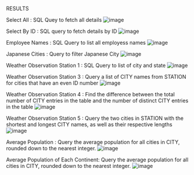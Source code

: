 RESULTS

Select All : SQL Quey to fetch all details
![image](https://github.com/user-attachments/assets/4f54b493-e0df-45c3-9260-428b8bb6006e)


Select By ID : SQL query to fetch details by ID
![image](https://github.com/user-attachments/assets/68e1a1ab-3564-445e-8d97-0d3089b48bd6)


Employee Names : SQL Query to list all employess names
![image](https://github.com/user-attachments/assets/7ba0f90d-6700-489a-8269-b9ceaf04091f)


Japanese Cities : Query to filter Japanese City
![image](https://github.com/user-attachments/assets/3018f7e3-b703-4fb4-bfe8-020fb6f0506a)


Weather Observation Station 1 : SQL Query to list of city and state
![image](https://github.com/user-attachments/assets/896165d7-4797-4e18-81a6-8d41d565be3a)


Weather Observation Station 3 : Query a list of CITY names from STATION for cities that have an even ID number
![image](https://github.com/user-attachments/assets/802e0853-e28c-4148-8961-18bcc85c054c)


Weather Observation Station 4 : Find the difference between the total number of CITY entries in the table and the number of distinct CITY entries in the table
![image](https://github.com/user-attachments/assets/9f9b378e-3734-41a6-91d7-d873a7456f18)


Weather Observation Station 5 : Query the two cities in STATION with the shortest and longest CITY names, as well as their respective lengths
![image](https://github.com/user-attachments/assets/e9f1ba41-b09b-4209-ae56-c7e765ac2fc8)


Average Population : Query the average population for all cities in CITY, rounded down to the nearest integer.
![image](https://github.com/user-attachments/assets/aae5bd9f-a613-4e65-abad-d0ad46311399)


Average Population of Each Continent: Query the average population for all cities in CITY, rounded down to the nearest integer.
![image](https://github.com/user-attachments/assets/e6b00ffb-9605-4263-9b7a-ca596da72220)
